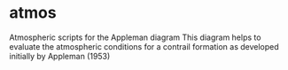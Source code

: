 # atmos
Atmospheric scripts for the Appleman diagram
This diagram helps to evaluate the atmospheric conditions for
a contrail formation as developed initially by Appleman (1953)
